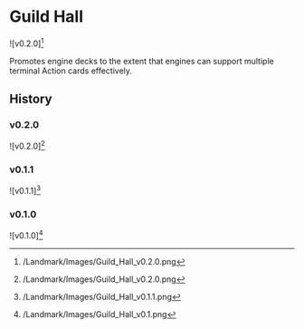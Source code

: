 # Guild Hall

![v0.2.0][^v0.2.0]

Promotes engine decks to the extent that engines can support multiple
terminal Action cards effectively.

## History

### v0.2.0

![v0.2.0][^v0.2.0]

### v0.1.1

![v0.1.1][^v0.1.1]

### v0.1.0

![v0.1.0][^v0.1.0]

[^v0.2.0]: /Landmark/Images/Guild_Hall_v0.2.0.png
[^v0.1.0]: /Landmark/Images/Guild_Hall_v0.1.png
[^v0.1.1]: /Landmark/Images/Guild_Hall_v0.1.1.png
